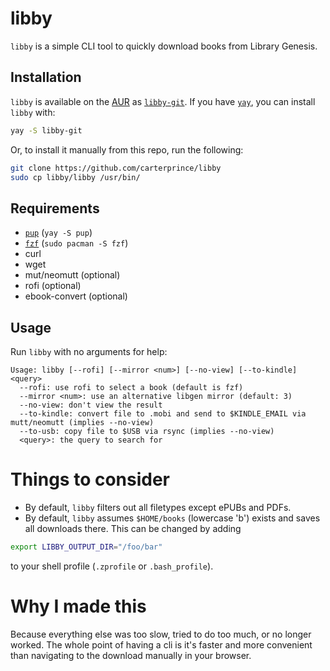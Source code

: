 # libby

`libby` is a simple CLI tool to quickly download books from Library Genesis.

## Installation

`libby` is available on the [AUR](https://aur.archlinux.org/) as [`libby-git`](https://aur.archlinux.org/packages/libby-git). If you have [`yay`](https://github.com/Jguer/yay), you can install `libby` with:

```sh
yay -S libby-git
```

Or, to install it manually from this repo, run the following:

```bash
git clone https://github.com/carterprince/libby
sudo cp libby/libby /usr/bin/
```

## Requirements

- [`pup`](https://github.com/ericchiang/pup) (`yay -S pup`)
- [`fzf`](https://github.com/junegunn/fzf) (`sudo pacman -S fzf`)
- curl
- wget
- mut/neomutt (optional)
- rofi (optional)
- ebook-convert (optional)

## Usage

Run `libby` with no arguments for help:

```
Usage: libby [--rofi] [--mirror <num>] [--no-view] [--to-kindle] <query>
  --rofi: use rofi to select a book (default is fzf)
  --mirror <num>: use an alternative libgen mirror (default: 3)
  --no-view: don't view the result
  --to-kindle: convert file to .mobi and send to $KINDLE_EMAIL via mutt/neomutt (implies --no-view)
  --to-usb: copy file to $USB via rsync (implies --no-view)
  <query>: the query to search for
```

# Things to consider

- By default, `libby` filters out all filetypes except ePUBs and PDFs.
- By default, `libby` assumes `$HOME/books` (lowercase 'b') exists and saves all downloads there. This can be changed by adding
```zsh
export LIBBY_OUTPUT_DIR="/foo/bar"
```
to your shell profile (`.zprofile` or `.bash_profile`).

# Why I made this

Because everything else was too slow, tried to do too much, or no longer worked. The whole point of having a cli is it's faster and more convenient than navigating to the download manually in your browser.
